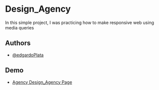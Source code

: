 # Design_Agency

In this simple project, I was practicing how to make responsive web using media queries


## Authors

- [@edgardoPlata](https://github.com/edgardoPlata)

## Demo

- [Agency Design_Agency Page](https://edgardoplata.github.io/Design_Agency/)

